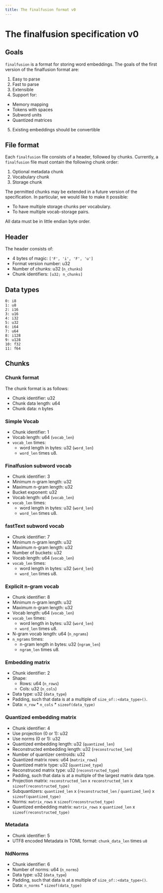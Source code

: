 ```yaml
---
title: The finalfusion format v0
---
```


# The finalfusion specification v0

## Goals

`finalfusion` is a format for storing word embeddings. The goals of the
first version of the finalfusion format are:

1. Easy to parse
2. Fast to parse
3. Extensible
4. Support for:
  * Memory mapping
  * Tokens with spaces
  * Subword units
  * Quantized matrices
5. Existing embeddings should be convertible

## File format

Each `finalfusion` file consists of a header, followed by chunks. Currently,
a `finalfusion` file must contain the following chunk order:

1. Optional metadata chunk
2. Vocabulary chunk
3. Storage chunk

The permitted chunks may be extended in a future version of the
specification. In particular, we would like to make it possible:

* To have multiple storage chunks per vocabulary.
* To have multiple vocab-storage pairs.

All data must be in little endian byte order.

## Header

The header consists of:

- 4 bytes of magic: `['F', 'i', 'F', 'u']`
- Format version number: u32
- Number of chunks: u32 (`n_chunks`)
- Chunk identifiers: `[u32; n_chunks]`

## Data types

```
0: i8
1: u8
2: i16
3: u16
4: i32
5: u32
6: i64
7: u64
8: i128
9: u128
10: f32
11: f64
```

## Chunks

### Chunk format

The chunk format is as follows:

- Chunk identifier: u32
- Chunk data length: u64
- Chunk data: n bytes

### Simple Vocab

- Chunk identifier: 1
- Vocab length: u64 (`vocab_len`)
- `vocab_len` times:
  - word length in bytes: u32 (`word_len`)
  - `word_len` times u8.
  
### Finalfusion subword vocab

- Chunk identifier: 3
- Minimum n-gram length: u32
- Maximum n-gram length: u32
- Bucket exponent: u32
- Vocab length: u64 (`vocab_len`)
- `vocab_len` times:
  - word length in bytes: u32 (`word_len`)
  - `word_len` times u8.

### fastText subword vocab

- Chunk identifier: 7
- Minimum n-gram length: u32
- Maximum n-gram length: u32
- Number of buckets: u32
- Vocab length: u64 (`vocab_len`)
- `vocab_len` times:
  - word length in bytes: u32 (`word_len`)
  - `word_len` times u8.

### Explicit n-gram vocab

- Chunk identifier: 8
- Minimum n-gram length: u32
- Maximum n-gram length: u32
- Vocab length: u64 (`vocab_len`)
- `vocab_len` times:
  - word length in bytes: u32 (`word_len`)
  - `word_len` times u8.
- N-gram vocab length: u64 (`n_ngrams`)
- `n_ngrams` times:
  - n-gram length in bytes: u32 (`ngram_len`)
  - `ngram_len` times u8.

### Embedding matrix

- Chunk identifier: 2
- Shape:
  - Rows: u64 (`n_rows`)
  - Cols: u32 (`n_cols`)
- Data type: u32 (`data_type`)
- Padding, such that data is at a multiple of `size_of::<data_type>()`.
- Data: `n_row` * `n_cols` * `sizeof(data_type)`

### Quantized embedding matrix

- Chunk identifier: 4
- Use projection (0 or 1): u32
- Use norms (0 or 1): u32
- Quantized embedding length: u32 (`quantized_len`)
- Reconstructed embedding length: u32 (`reconstructed_len`)
- Number of quantizer centroids: u32
- Quantized matrix rows: u64 (`matrix_rows`)
- Quantized matrix type: u32 (`quantized_type`)
- Reconstruced matrix type: u32 (`reconstructed_type`)
- Padding, such that data is at a multiple of the largest matrix data type.
- Projection matrix: `reconstructed_len` x `reconstructed_len` x `sizeof(reconstructed_type)`
- Subquantizers: `quantized_len` x (`reconstructed_len` / `quantized_len`) x `sizeof(quantized_type)`
- Norms: `matrix_rows` x `sizeof(reconstructed_type)`
- Quantized embedding matrix: `matrix_rows` x `quantized_len` x `sizeof(reconstructed_type)`

### Metadata

- Chunk identifier: 5
- UTF8 encoded Metadata in TOML format: `chunk_data_len` times `u8`

### NdNorms

- Chunk identifier: 6
- Number of norms: u64 (`n_norms`)
- Data type: u32 (`data_type`)
- Padding, such that data is at a multiple of `size_of::<data_type>()`.
- Data: `n_norms` * `sizeof(data_type)`

